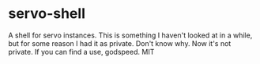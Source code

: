 # servo-shell
A shell for servo instances. This is something I haven't looked at in a while, but for some reason I had it as private. Don't know why. Now it's not private. If you can find a use, godspeed. MIT
